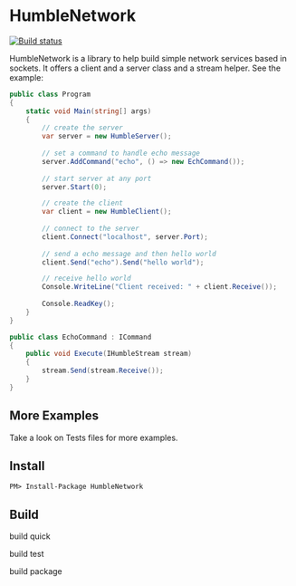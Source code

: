 HumbleNetwork
=============

[![Build status](https://ci.appveyor.com/api/projects/status/whppw7n2ejs667ku?svg=true)](https://ci.appveyor.com/project/joaofx/humblenetwork)

HumbleNetwork is a library to help build simple network services based in sockets. It offers a client and a server class and a stream helper. See the example:

``` csharp
public class Program
{
	static void Main(string[] args)
	{
		// create the server
		var server = new HumbleServer();
		
		// set a command to handle echo message
		server.AddCommand("echo", () => new EchCommand());
		
		// start server at any port
		server.Start(0);

		// create the client
		var client = new HumbleClient();
		
		// connect to the server
		client.Connect("localhost", server.Port);
		
		// send a echo message and then hello world
		client.Send("echo").Send("hello world");

		// receive hello world
		Console.WriteLine("Client received: " + client.Receive());
		
		Console.ReadKey();
	}
}

public class EchoCommand : ICommand
{
	public void Execute(IHumbleStream stream)
	{
		stream.Send(stream.Receive());
	}
}
```

More Examples
-------------

Take a look on Tests files for more examples.


Install
-------

```
PM> Install-Package HumbleNetwork
```

Build
----

build quick

build test

build package